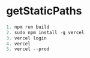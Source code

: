 # getStaticPaths









``` typescript 
1. npm run build
2. sudo npm install -g vercel
3. vercel login
4. vercel
5. vercel --prod

```
